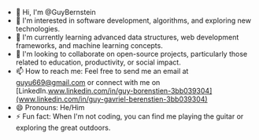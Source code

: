 - 👋 Hi, I'm @GuyBernstein
- 👀 I'm interested in software development, algorithms, and exploring new technologies.
- 🌱 I'm currently learning advanced data structures, web development frameworks, and machine learning concepts.
- 💞️ I'm looking to collaborate on open-source projects, particularly those related to education, productivity, or social impact.
- 📫 How to reach me: Feel free to send me an email at guyu669@gmail.com or connect with me on [LinkedIn.www.linkedin.com/in/guy-borenstien-3bb039304](www.linkedin.com/in/guy-gavriel-berenstien-3bb039304)
- 😄 Pronouns: He/Him
- ⚡ Fun fact: When I'm not coding, you can find me playing the guitar or exploring the great outdoors.
